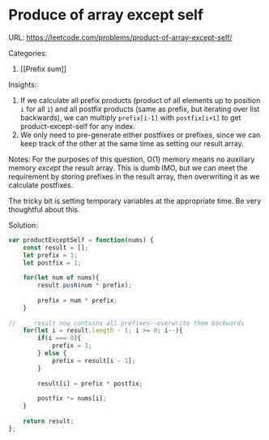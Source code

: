 # Produce of array except self

URL: https://leetcode.com/problems/product-of-array-except-self/

Categories:
1. [[Prefix sum]]

Insights:
1. If we calculate all prefix products (product of all elements up to position `i` for all `i`) and all postfix products (same as prefix, but iterating over list backwards), we can multiply `prefix[i-1]` with `postfix[i+1]` to get product-except-self for any index.
2. We only need to pre-generate either postfixes or prefixes, since we can keep track of the other at the same time as setting our result array.

Notes:
For the purposes of this question, O(1) memory means no auxiliary memory *except* the result array.  This is dumb IMO, but we can meet the requirement by storing prefixes in the result array, then overwriting it as we calculate postfixes.

The tricky bit is setting temporary variables at the appropriate time.  Be very thoughtful about this.

Solution:
```javascript
var productExceptSelf = function(nums) {
    const result = [];
    let prefix = 1;
    let postfix = 1;
    
    for(let num of nums){
        result.push(num * prefix);
        
        prefix = num * prefix;
    }
    
//     result now contains all prefixes--overwrite them backwards
    for(let i = result.length - 1; i >= 0; i--){
        if(i === 0){
            prefix = 1;
        } else {
            prefix = result[i - 1];
        }
        
        result[i] = prefix * postfix;
        
        postfix *= nums[i];
    }
    
    return result;
};
```